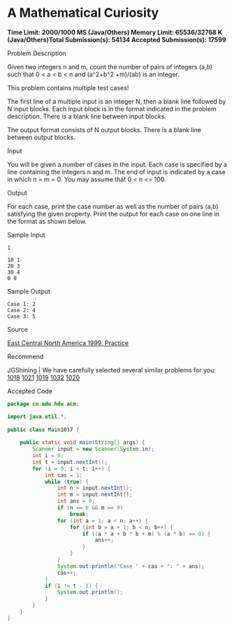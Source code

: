 # A Mathematical Curiosity

**Time Limit: 2000/1000 MS (Java/Others)    Memory Limit: 65536/32768 K (Java/Others)Total Submission(s): 54134    Accepted Submission(s): 17599**

Problem Description

Given two integers n and m, count the number of pairs of integers (a,b) such that 0 < a < b < n and (a^2+b^2 +m)/(ab) is an integer.

This problem contains multiple test cases!

The first line of a multiple input is an integer N, then a blank line followed by N input blocks. Each input block is in the format indicated in the problem description. There is a blank line between input blocks.

The output format consists of N output blocks. There is a blank line between output blocks.

 



Input

You will be given a number of cases in the input. Each case is specified by a line containing the integers n and m. The end of input is indicated by a case in which n = m = 0. You may assume that 0 < n <= 100.

 



Output

For each case, print the case number as well as the number of pairs (a,b) satisfying the given property. Print the output for each case on one line in the format as shown below.

 



Sample Input

```
1

10 1
20 3
30 4
0 0
```

 



Sample Output

```
Case 1: 2
Case 2: 4
Case 3: 5
```

 



Source

[East Central North America 1999, Practice](http://acm.hdu.edu.cn/search.php?field=problem&key=East+Central+North+America+1999%2C+Practice&source=1&searchmode=source)

 



Recommend

JGShining   |   We have carefully selected several similar problems for you:  [1018](http://acm.hdu.edu.cn/showproblem.php?pid=1018) [1021](http://acm.hdu.edu.cn/showproblem.php?pid=1021) [1019](http://acm.hdu.edu.cn/showproblem.php?pid=1019) [1032](http://acm.hdu.edu.cn/showproblem.php?pid=1032) [1020](http://acm.hdu.edu.cn/showproblem.php?pid=1020) 





Accepted Code

```java
package cn.edu.hdu.acm;

import java.util.*;
 
public class Main1017 {
	
	public static void main(String[] args) {
		Scanner input = new Scanner(System.in);
		int i = 0;
		int t = input.nextInt();
		for (i = 0; i < t; i++) {
			int cas = 1;
			while (true) {
				int n = input.nextInt();
				int m = input.nextInt();
				int ans = 0;
				if (n == 0 && m == 0)
					break;
				for (int a = 1; a < n; a++) {
					for (int b = a + 1; b < n; b++) {
						if ((a * a + b * b + m) % (a * b) == 0) {
							ans++;
						}
					}
				}
				System.out.println("Case " + cas + ": " + ans);
				cas++;
			}
			if (i != t - 1) {
				System.out.println();
			}
		}
	}
}

```


